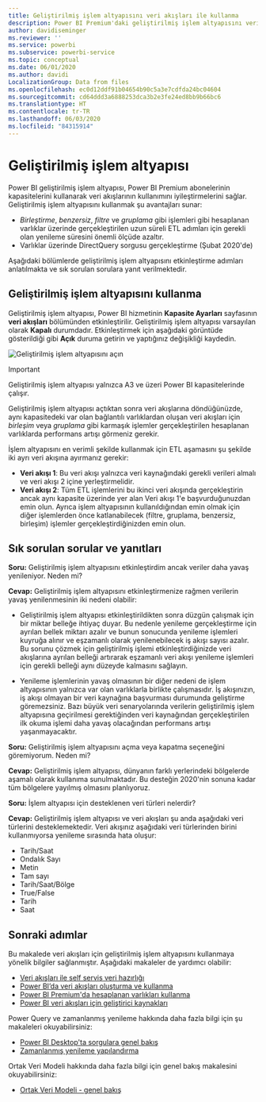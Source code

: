 ```yaml
---
title: Geliştirilmiş işlem altyapısını veri akışları ile kullanma
description: Power BI Premium'daki geliştirilmiş işlem altyapısını veri akışları ile birlikte kullanmayı öğrenin
author: davidiseminger
ms.reviewer: ''
ms.service: powerbi
ms.subservice: powerbi-service
ms.topic: conceptual
ms.date: 06/01/2020
ms.author: davidi
LocalizationGroup: Data from files
ms.openlocfilehash: ec0d12ddf91b04654b90c5a3e7cdfda24bc04604
ms.sourcegitcommit: cd64ddd3a6888253dca3b2e3fe24ed8bb9b66bc6
ms.translationtype: HT
ms.contentlocale: tr-TR
ms.lasthandoff: 06/03/2020
ms.locfileid: "84315914"
---
```

# <a name="the-enhanced-compute-engine"></a>Geliştirilmiş işlem altyapısı

Power BI geliştirilmiş işlem altyapısı, Power BI Premium abonelerinin kapasitelerini kullanarak veri akışlarının kullanımını iyileştirmelerini sağlar. Geliştirilmiş işlem altyapısını kullanmak şu avantajları sunar:

* *Birleştirme*, *benzersiz*, *filtre* ve *gruplama* gibi işlemleri gibi hesaplanan varlıklar üzerinde gerçekleştirilen uzun süreli ETL adımları için gerekli olan yenileme süresini önemli ölçüde azaltır.
* Varlıklar üzerinde DirectQuery sorgusu gerçekleştirme (Şubat 2020'de)

Aşağıdaki bölümlerde geliştirilmiş işlem altyapısını etkinleştirme adımları anlatılmakta ve sık sorulan sorulara yanıt verilmektedir.


## <a name="using-the-enhanced-compute-engine"></a>Geliştirilmiş işlem altyapısını kullanma

Geliştirilmiş işlem altyapısı, Power BI hizmetinin **Kapasite Ayarları** sayfasının **veri akışları** bölümünden etkinleştirilir. Geliştirilmiş işlem altyapısı varsayılan olarak **Kapalı** durumdadır. Etkinleştirmek için aşağıdaki görüntüde gösterildiği gibi **Açık** duruma getirin ve yaptığınız değişikliği kaydedin. 

![Geliştirilmiş işlem altyapısını açın](media/service-dataflows-enhanced-compute-engine/enhanced-compute-engine-01.png)

> [!IMPORTANT]
> Geliştirilmiş işlem altyapısı yalnızca A3 ve üzeri Power BI kapasitelerinde çalışır.

Geliştirilmiş işlem altyapısı açtıktan sonra veri akışlarına döndüğünüzde, aynı kapasitedeki var olan bağlantılı varlıklardan oluşan veri akışları için *birleşim* veya *gruplama* gibi karmaşık işlemler gerçekleştirilen hesaplanan varlıklarda performans artışı görmeniz gerekir. 

İşlem altyapısını en verimli şekilde kullanmak için ETL aşamasını şu şekilde iki ayrı veri akışına ayırmanız gerekir:

* **Veri akışı 1**: Bu veri akışı yalnızca veri kaynağındaki gerekli verileri almalı ve veri akışı 2 içine yerleştirmelidir.
* **Veri akışı 2**: Tüm ETL işlemlerini bu ikinci veri akışında gerçekleştirin ancak aynı kapasite üzerinde yer alan Veri akışı 1'e başvurduğunuzdan emin olun. Ayrıca işlem altyapısının kullanıldığından emin olmak için diğer işlemlerden önce katlanabilecek (filtre, gruplama, benzersiz, birleşim) işlemler gerçekleştirdiğinizden emin olun.

## <a name="common-questions-and-answers"></a>Sık sorulan sorular ve yanıtları

**Soru:** Geliştirilmiş işlem altyapısını etkinleştirdim ancak veriler daha yavaş yenileniyor. Neden mi?

**Cevap:** Geliştirilmiş işlem altyapısını etkinleştirmenize rağmen verilerin yavaş yenilenmesinin iki nedeni olabilir:

 - Geliştirilmiş işlem altyapısı etkinleştirildikten sonra düzgün çalışmak için bir miktar belleğe ihtiyaç duyar. Bu nedenle yenileme gerçekleştirme için ayrılan bellek miktarı azalır ve bunun sonucunda yenileme işlemleri kuyruğa alınır ve eşzamanlı olarak yenilenebilecek iş akışı sayısı azalır. Bu sorunu çözmek için geliştirilmiş işlemi etkinleştirdiğinizde veri akışlarına ayrılan belleği artırarak eşzamanlı veri akışı yenileme işlemleri için gerekli belleği aynı düzeyde kalmasını sağlayın.

 - Yenileme işlemlerinin yavaş olmasının bir diğer nedeni de işlem altyapısının yalnızca var olan varlıklarla birlikte çalışmasıdır. İş akışınızın, iş akışı olmayan bir veri kaynağına başvurması durumunda geliştirme göremezsiniz. Bazı büyük veri senaryolarında verilerin geliştirilmiş işlem altyapısına geçirilmesi gerektiğinden veri kaynağından gerçekleştirilen ilk okuma işlemi daha yavaş olacağından performans artışı yaşanmayacaktır.  

**Soru:** Geliştirilmiş işlem altyapısını açma veya kapatma seçeneğini göremiyorum. Neden mi?

**Cevap:** Geliştirilmiş işlem altyapısı, dünyanın farklı yerlerindeki bölgelerde aşamalı olarak kullanıma sunulmaktadır. Bu desteğin 2020'nin sonuna kadar tüm bölgelere yayılmış olmasını planlıyoruz.

**Soru:** İşlem altyapısı için desteklenen veri türleri nelerdir?

**Cevap:** Geliştirilmiş işlem altyapısı ve veri akışları şu anda aşağıdaki veri türlerini desteklemektedir. Veri akışınız aşağıdaki veri türlerinden birini kullanmıyorsa yenileme sırasında hata oluşur:

* Tarih/Saat
* Ondalık Sayı
* Metin
* Tam sayı
* Tarih/Saat/Bölge
* True/False
* Tarih
* Saat

## <a name="next-steps"></a>Sonraki adımlar

Bu makalede veri akışları için geliştirilmiş işlem altyapısını kullanmaya yönelik bilgiler sağlanmıştır. Aşağıdaki makaleler de yardımcı olabilir:

* [Veri akışları ile self servis veri hazırlığı](service-dataflows-overview.md)
* [Power BI’da veri akışları oluşturma ve kullanma](service-dataflows-create-use.md)
* [Power BI Premium'da hesaplanan varlıkları kullanma](service-dataflows-computed-entities-premium.md)
* [Power BI veri akışları için geliştirici kaynakları](service-dataflows-developer-resources.md)

Power Query ve zamanlanmış yenileme hakkında daha fazla bilgi için şu makaleleri okuyabilirsiniz:
* [Power BI Desktop'ta sorgulara genel bakış](desktop-query-overview.md)
* [Zamanlanmış yenileme yapılandırma](../connect-data/refresh-scheduled-refresh.md)

Ortak Veri Modeli hakkında daha fazla bilgi için genel bakış makalesini okuyabilirsiniz:
* [Ortak Veri Modeli - genel bakış ](https://docs.microsoft.com/powerapps/common-data-model/overview)
